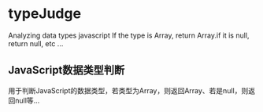 # typeJudge
Analyzing data types javascript
If the type is Array, return Array.if it is null, return null, etc ...
## JavaScript数据类型判断
用于判断JavaScript的数据类型，若类型为Array，则返回Array、若是null，则返回null等...
